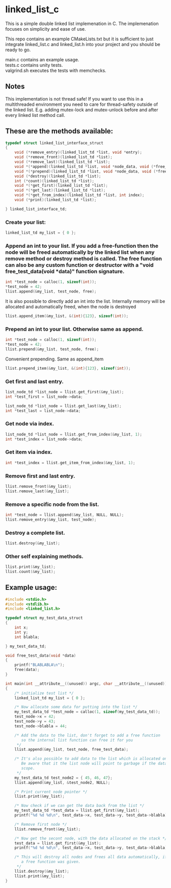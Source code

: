 # linked_list_c
This is a simple double linked list implemenation in C. The implemenation focuses on simplicity and ease of use.

This repo contains an example CMakeLists.txt but it is sufficient to just integrate linked_list.c and linked_list.h into
your project and you should be ready to go.

main.c contains an example usage.  
tests.c contains unity tests.  
valgrind.sh executes the tests with memchecks.  

## Notes
This implementation is not thread safe! If you want to use this in a multithreaded environment you need to care for thread-safety outside of
the linked list. E.g. adding mutex-lock and mutex-unlock before and after every linked list method call.

## These are the methods available:

```C
typedef struct linked_list_interface_struct
{
    void (*remove_entry)(linked_list_td *list, void *entry);
    void (*remove_front)(linked_list_td *list);
    void (*remove_last)(linked_list_td *list);
    void *(*append)(linked_list_td *list, void *node_data, void (*free_func)(void *data));
    void *(*prepend)(linked_list_td *list, void *node_data, void (*free_func)(void *data));
    void (*destroy)(linked_list_td *list);
    int (*count)(linked_list_td *list);
    void *(*get_first)(linked_list_td *list);
    void *(*get_last)(linked_list_td *list);
    void *(*get_from_index)(linked_list_td *list, int index);
    void (*print)(linked_list_td *list);

} linked_list_interface_td;
```


### Create your list:
```C
linked_list_td my_list = { 0 };
```

### Append an int to your list. If you add a free-function then the node will be freed automatically by the linked list when any remove method or destroy method is called. The free function can also be any custom function or destructor with a "void free_test_data(void *data)" function signature.
```C
int *test_node = calloc(1, sizeof(int));
*test_node = 42;
llist.append(&my_list, test_node, free);
```

It is also possible to directly add an int into the list. Internally memory will be allocated and automatically freed, when
the node is destroyed
```C
llist.append_item(&my_list, &(int){123}, sizeof(int));
```

### Prepend an int to your list. Otherwise same as append.
```C
int *test_node = calloc(1, sizeof(int));
*test_node = 42;
llist.prepend(&my_list, test_node, free);
```

Convenient prepending. Same as append_item
```C
llist.prepend_item(&my_list, &(int){123}, sizeof(int));
```

### Get first and last entry.
```C
list_node_td *list_node = llist.get_first(&my_list);
int *test_first = list_node->data;

list_node_td *list_node = llist.get_last(&my_list);
int *test_last = list_node->data;
```

### Get node via index.
```C
list_node_td *list_node = llist.get_from_index(&my_list, 1);
int *test_index = list_node->data;
```

### Get item via index.
```C
int *test_index = llist.get_item_from_index(&my_list, 1);
```

### Remove first and last entry.
```C
llist.remove_front(&my_list);
llist.remove_last(&my_list);
```

### Remove a specific node from the list.
```C
int *test_node = llist.append(&my_list, NULL, NULL);
llist.remove_entry(&my_list, test_node);
```

### Destroy a complete list.
```C
llist.destroy(&my_list);
```

### Other self explaining methods.
```C
llist.print(&my_list);
llist.count(&my_list);
```

## Example usage:

```C
#include <stdio.h>
#include <stdlib.h>
#include <linked_list.h>

typedef struct my_test_data_struct
{
    int x;
    int y;
    int blabla;

} my_test_data_td;

void free_test_data(void *data)
{
    printf("BLABLABLA\n");
    free(data);
}

int main(int __attribute__((unused)) argc, char __attribute__((unused)) **argv)
{
    /* initialize test list */
    linked_list_td my_list = { 0 };

    /* Now allocate some data for putting into the list */
    my_test_data_td *test_node = calloc(1, sizeof(my_test_data_td));
    test_node->x = 42;
    test_node->y = 43;
    test_node->blabla = 44;

    /* Add the data to the list, don't forget to add a free function
       so the internal list function can free it for you
     */
    llist.append(&my_list, test_node, free_test_data);

    /* It's also possible to add data to the list which is allocated on the stack.
       Be aware that it the list node will point to garbage if the data goes out of
       scope.
     */
    my_test_data_td test_node2 = { 45, 46, 47};
    llist.append(&my_list, &test_node2, NULL);

    /* Print current node pointer */
    llist.print(&my_list);

    /* Now check if we can get the data back from the list */
    my_test_data_td *test_data = llist.get_first(&my_list);
    printf("%d %d %d\n", test_data->x, test_data->y, test_data->blabla);

    /* Remove first node */
    llist.remove_front(&my_list);

    /* Now get the secont node, with the data allocated on the stack */
    test_data = llist.get_first(&my_list);
    printf("%d %d %d\n", test_data->x, test_data->y, test_data->blabla);

    /* This will destroy all nodes and frees all data automatically, if
       a free function was given.
     */
    llist.destroy(&my_list);
    llist.print(&my_list);
}
```

